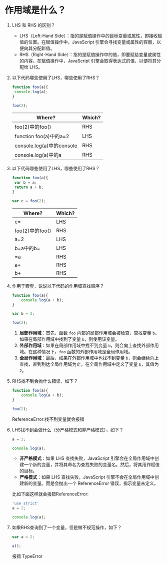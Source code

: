 # 作用域是什么？

1. LHS 和 RHS 的区别？

   - LHS（Left-Hand Side）：指的是赋值操作中的目标变量或属性，即接收赋值的位置。在赋值操作中，JavaScript 引擎会寻找变量或属性的容器，以便向其分配新值。
   - RHS（Right-Hand Side）：指的是赋值操作中的值，即要赋给变量或属性的内容。在赋值操作中，JavaScript 引擎会取得表达式的值，以便将其分配给 LHS。

   

2. 以下代码哪些使用了LHS，哪些使用了RHS？

   ```javascript
   function foo(a){
   	console.log(a);
   }
   
   foo(2);
   ```

   | Where?                    | Which? |
   | ------------------------- | ------ |
   | foo(2)中的foo()           | RHS    |
   | function foo(a)中的a=2    | LHS    |
   | console.log(a)中的console | RHS    |
   | console.log(a)中的a       | RHS    |

   

3. 以下代码哪些使用了LHS，哪些使用了RHS？

   ```javascript
   function foo(a){
   	var b = a;
   	return a + b;
   }
   
   var c = foo(2);
   ```

   | Where?          | Which? |
   | --------------- | ------ |
   | c=              | LHS    |
   | foo(2)中的foo() | RHS    |
   | a=2             | LHS    |
   | b=a中的b=       | LHS    |
   | =a              | RHS    |
   | a+              | RHS    |
   | b+              | RHS    |

   

4. 作用于嵌套，说说以下代码的作用域查找顺序？

   ```javascript
   function foo(a){
       console.log(a + b);
   }
   
   var b = 2;
   
   foo(2);
   ```

   1. **局部作用域**：首先，函数 `foo` 内部的局部作用域会被检查，查找变量 `b`。如果在局部作用域中找到了变量 `b`，则使用该变量。
   2. **外部作用域**：如果在局部作用域中找不到变量 `b`，则会向上查找外部作用域。在这种情况下，`foo` 函数的外部作用域是全局作用域。
   3. **全局作用域**：最后，如果在外部作用域中也找不到变量 `b`，则会继续向上查找，直到到达全局作用域为止。在全局作用域中定义了变量 `b`，其值为 `2`。

   

5. RHS找不到会抛什么错误，如下？

   ```javascript
   function foo(a){
       console.log(a + b);
   }
   
   foo(2);
   ```

   ReferenceError:找不到变量就会报错

   

6. LHS找不到会做什么（分严格模式和非严格模式），如下？

   ```javascript
   a = 2;
   
   console.log(a);
   ```

   - **非严格模式**：如果 LHS 查找失败，JavaScript 引擎会在全局作用域中创建一个新的变量，并将其命名为查找失败的变量名。然后，将其用作赋值的目标。
   - **严格模式**：如果 LHS 查找失败，JavaScript 引擎不会在全局作用域中创建新的变量。而是会抛出一个 ReferenceError 错误，指示变量未定义。

   比如下面这样就会报错ReferenceError:

   ```javascript
   'use strict'
   a = 2;
   
   console.log(a);
   ```

   

7. 如果RHS查询到了一个变量，但是做不规范操作，如下？

   ```javascript
   var a = 2;
   
   a();
   ```

   报错 TypeError
